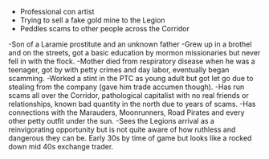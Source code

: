 - Professional con artist
- Trying to sell a fake gold mine to the Legion 
- Peddles scams to other people across the Corridor

-Son of a Laramie prostitute and an unknown father 
-Grew up in a brothel and on the streets, got a basic education by mormon missionaries but never fell in with the flock. 
-Mother died from respiratory disease when he was a teenager, got by with petty crimes and day labor, eventually began scamming. 
-Worked a stint in the PTC as young adult but got let go due to stealing from the company (gave him trade accumen though). 
-Has run scams all over the Corridor, pathological capitalist with no real friends or relationships, known bad quantity in the north due to years of scams. 
-Has connections with the Marauders, Moonrunners, Road Pirates and every other petty outfit under the sun. 
-Sees the Legions arrival as a reinvigorating opportunity but is not quite aware of how ruthless and dangerous they can be. Early 30s by time of game but looks like a rocked down mid 40s exchange trader.